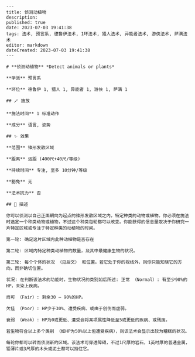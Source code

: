 
    ---
    title: 侦测动植物
    description: 
    published: true
    date: 2023-07-03 19:41:38
    tags: 法术, 预言系, 德鲁伊法术, 1环法术, 猎人法术, 异能者法术, 游侠法术, 萨满法术
    editor: markdown
    dateCreated: 2023-07-03 19:41:38
    ---

    # **侦测动植物** *Detect animals or plants*

    **学派** 预言系 

    **环位** 德鲁伊 1, 猎人 1, 异能者 1, 游侠 1, 萨满 1

    ## 🪄 施放

    **施法时间** 1 标准动作

    **成分** 语言, 姿势

    ## ✨ 效果  

    **范围** 锥形发散区域

    **距离** 远距 (400尺+40尺/等级)  

    **持续时间** 专注, 至多 10分钟/等级 

    **豁免** 无

    **法术抗力** 否

    ## 📖 描述

    你可以侦测以自己正面朝向为起点的锥形发散区域之内，特定种类的动物或植物。你必须在施法时选定一个种类动物或植物，不过这个种类每轮都可以改变。你能获得的信息量取决于你研究一片特定区域或专注于特定种类的动植物的时间。

    第一轮: 确定这片区域内此种动植物是否存在

    第二轮: 区域内特定种类动植物的数量，及其中最健康生物的状况。

    第三轮: 每个个体的状况 （见后文） 和位置。若它处于你的视线外，则你只能知晓它的方向，而非确切位置。

    状况: 在判断该法术的功能时，生物状况的类别如后所述: 正常 （Normal）: 有至少90%的HP，未染上疾病。

    尚可 （Fair）: 剩余30 – 90%的HP。

    欠佳 （Poor）: HP少于30%、遭受疾病、或由于创伤而虚弱。

    衰弱 （Weak）: HP为0或更低、遭受会将某项属性降低至5或更低的疾病、或残废。

    若生物符合以上多个类别 （如HP为50%以上但遭受疾病），则该法术会显示出较为糟糕的状况。

    每轮你都可以转而侦测新的区域。该法术可穿透障碍，不过1尺厚的岩石，1英吋厚的普通金属，铅薄片或3尺厚的木头或泥土都可以挡住它。
    